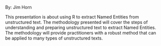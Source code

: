 By: Jim Horn

This presentation is about using R to extract Named Entities from unstructured text. The methodology presented will cover the steps of understanding and preparing unstructured text to extract Named Entities. The methodology will provide practitioners with a robust method that can be applied to many types of unstructured texts.

